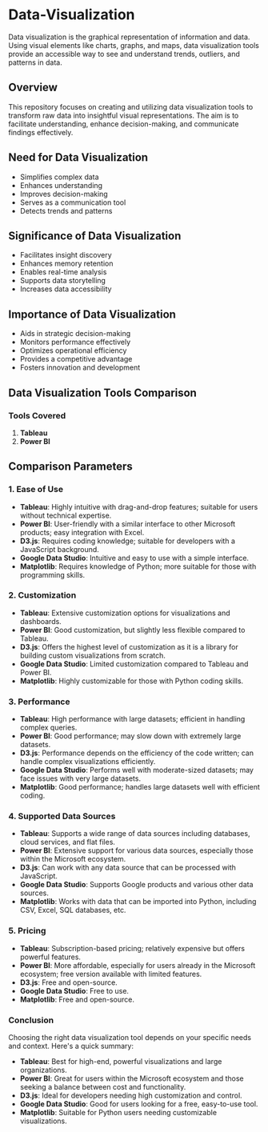 # Data-Visualization

Data visualization is the graphical representation of information and data. Using visual elements like charts, graphs, and maps, data visualization tools provide an accessible way to see and understand trends, outliers, and patterns in data.

## Overview
This repository focuses on creating and utilizing data visualization tools to transform raw data into insightful visual representations. The aim is to facilitate understanding, enhance decision-making, and communicate findings effectively.

## Need for Data Visualization
- Simplifies complex data
- Enhances understanding
- Improves decision-making
- Serves as a communication tool
- Detects trends and patterns

## Significance of Data Visualization
- Facilitates insight discovery
- Enhances memory retention
- Enables real-time analysis
- Supports data storytelling
- Increases data accessibility

## Importance of Data Visualization
- Aids in strategic decision-making
- Monitors performance effectively
- Optimizes operational efficiency
- Provides a competitive advantage
- Fosters innovation and development

## Data Visualization Tools Comparison

### Tools Covered
1. **Tableau**
2. **Power BI**


## Comparison Parameters

### 1. Ease of Use
- **Tableau**: Highly intuitive with drag-and-drop features; suitable for users without technical expertise.
- **Power BI**: User-friendly with a similar interface to other Microsoft products; easy integration with Excel.
- **D3.js**: Requires coding knowledge; suitable for developers with a JavaScript background.
- **Google Data Studio**: Intuitive and easy to use with a simple interface.
- **Matplotlib**: Requires knowledge of Python; more suitable for those with programming skills.

### 2. Customization
- **Tableau**: Extensive customization options for visualizations and dashboards.
- **Power BI**: Good customization, but slightly less flexible compared to Tableau.
- **D3.js**: Offers the highest level of customization as it is a library for building custom visualizations from scratch.
- **Google Data Studio**: Limited customization compared to Tableau and Power BI.
- **Matplotlib**: Highly customizable for those with Python coding skills.

### 3. Performance
- **Tableau**: High performance with large datasets; efficient in handling complex queries.
- **Power BI**: Good performance; may slow down with extremely large datasets.
- **D3.js**: Performance depends on the efficiency of the code written; can handle complex visualizations efficiently.
- **Google Data Studio**: Performs well with moderate-sized datasets; may face issues with very large datasets.
- **Matplotlib**: Good performance; handles large datasets well with efficient coding.

### 4. Supported Data Sources
- **Tableau**: Supports a wide range of data sources including databases, cloud services, and flat files.
- **Power BI**: Extensive support for various data sources, especially those within the Microsoft ecosystem.
- **D3.js**: Can work with any data source that can be processed with JavaScript.
- **Google Data Studio**: Supports Google products and various other data sources.
- **Matplotlib**: Works with data that can be imported into Python, including CSV, Excel, SQL databases, etc.

### 5. Pricing
- **Tableau**: Subscription-based pricing; relatively expensive but offers powerful features.
- **Power BI**: More affordable, especially for users already in the Microsoft ecosystem; free version available with limited features.
- **D3.js**: Free and open-source.
- **Google Data Studio**: Free to use.
- **Matplotlib**: Free and open-source.

### Conclusion
Choosing the right data visualization tool depends on your specific needs and context. Here's a quick summary:
- **Tableau**: Best for high-end, powerful visualizations and large organizations.
- **Power BI**: Great for users within the Microsoft ecosystem and those seeking a balance between cost and functionality.
- **D3.js**: Ideal for developers needing high customization and control.
- **Google Data Studio**: Good for users looking for a free, easy-to-use tool.
- **Matplotlib**: Suitable for Python users needing customizable visualizations.


